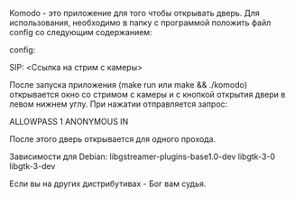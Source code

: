 Komodo - это приложение для того чтобы открывать дверь. Для использования, 
необходимо в папку с программой положить файл config со следующим содержанием:

config:

  SIP: <Ссылка на стрим с камеры>
  
После запуска приложения (make run или make && ./komodo) открывается окно со
стримом с камеры и с кнопкой открытия двери в левом нижнем углу. При нажатии
отправляется запрос:

ALLOWPASS 1 ANONYMOUS IN

После этого дверь открывается для одного прохода.


Зависимости для Debian:
libgstreamer-plugins-base1.0-dev
libgtk-3-0
libgtk-3-dev

Если вы на других дистрибутивах - Бог вам судья.
